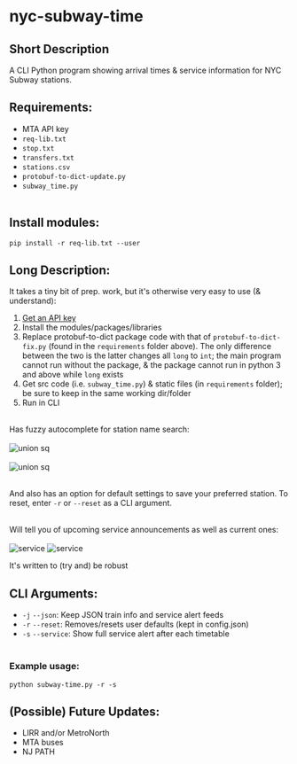 # nyc-subway-time

## Short Description<br>

A CLI Python program showing arrival times &amp; service information for NYC Subway stations.<br>

## Requirements:
* MTA API key<br>
* ```req-lib.txt```<br>
* ```stop.txt```<br>
* ```transfers.txt```<br>
* ```stations.csv```<br>
* ```protobuf-to-dict-update.py```<br>
* ```subway_time.py```<br><br>

## Install modules:
```pip install -r req-lib.txt --user```<br>

## Long Description:
It takes a tiny bit of prep. work, but it's otherwise very easy to use (& understand):<br>
1. [Get an API key](https://api.mta.info/#/signup)<br>
2. Install the modules/packages/libraries<br>
3. Replace protobuf-to-dict package code with that of ```protobuf-to-dict-fix.py``` (found in the ```requirements``` folder above). The only difference between the two is the latter changes all ```long``` to ```int```; the main program cannot run without the package, & the package cannot run in python 3 and above while ```long``` exists<br>
4. Get src code (i.e. ```subway_time.py```) & static files (in ```requirements``` folder); be sure to keep in the same working dir/folder<br>
5. Run in CLI<br><br>

Has fuzzy autocomplete for station name search:<br><br>
![union sq](readme/fuzzysearch01.jpg)<br><br>
![union sq](readme/fuzzysearch02.jpg)<br><br>

And also has an option for default settings to save your preferred station. To reset, enter ```-r``` or ```--reset``` as a CLI argument.<br><br>

Will tell you of upcoming service announcements as well as current ones:<br><br>
![service](readme/service01.jpg)
![service](readme/service02.jpg)

It's written to (try and) be robust

## CLI Arguments:
* ```-j``` ```--json```: Keep JSON train info and service alert feeds<br>
* ```-r``` ```--reset```: Removes/resets user defaults (kept in config.json)<br>
* ```-s``` ```--service```: Show full service alert after each timetable<br><br>

### Example usage:<br>
```python subway-time.py -r -s```<br>

## (Possible) Future Updates:
* LIRR and/or MetroNorth
* MTA buses
* NJ PATH
